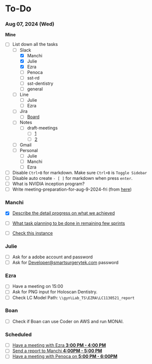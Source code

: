 # To-Do
### Aug 07, 2024 (Wed)
**Mine**
- [ ] List down all the tasks
  - [ ] Slack
    - [x] Manchi
    - [x] Julie
    - [x] Ezra
    - [ ] Penoca
    - [ ] sst-rd
    - [ ] sst-dentistry
    - [ ] general
  - [ ] Line
    - [ ] Julie
    - [ ] Ezra
  - [ ] Jira
    - [ ] [Board](https://smartsurgerytek.atlassian.net/jira/software/projects/MSA/boards/12)
  - [ ] Notes
    - [ ] draft-meetings
      - [ ] [1](../draft/sprint-32-meeting-1.md)
      - [ ] [2](../draft/sprint-32-meeting-2.md)
  - [ ] Gmail
  - [ ] Personal
    - [ ] Julie
    - [ ] Manchi
    - [ ] Ezra
- [ ] Disable `Ctrl+B` for markdown. Make sure `Ctrl+B` is `Toggle Sidebar`
- [ ] Disable auto create `- [ ]` for markdown when press `enter`.
- [ ] What is NVIDIA inception program?
- [ ] Write meeting-preparation-for-aug-9-2024-fri (from [here](https://smart-surgery-tek.slack.com/archives/C06MG9CDTGU/p1722997878070459))

### Manchi
- [x] [Describe the detail progress on what we achieved](https://smart-surgery-tek.slack.com/archives/C06MG9CDTGU/p1722997844267119)
- [ ] [What task planning to be done in remaining few sprints](https://smart-surgery-tek.slack.com/archives/C06MG9CDTGU/p1722997844267119)

- [ ] [Check this instance](https://smart-surgery-tek.slack.com/archives/C06MG9CDTGU/p1722847189985619?thread_ts=1722828897.624279&cid=C06MG9CDTGU)
### Julie
- [ ] Ask for a adobe account and password
- [ ] Ask for Developer@smartsurgerytek.com password
  
### Ezra
- [ ] Have a meeting on 15:00
- [ ] Ask for PNG input for Holoscan Dentistry.
- [ ] Check LC Model Path: `\\gyn\Lab_TS\EZRA\LC1130521_report`

### Boan
- [ ] Check if Boan can use Coder on AWS and run MONAI.

### Scheduled
- [ ] [Have a meeting with Ezra **3:00 PM - 4:00 PM**](./data/todo-00001.json)
- [ ] [Send a report to Manchi **4:00PM - 5:00 PM**](./data/todo-00000.json)
- [ ] [Have a meeting with Penoca on **5:00 PM - 6:00PM**](./data/todo-00002.json)

